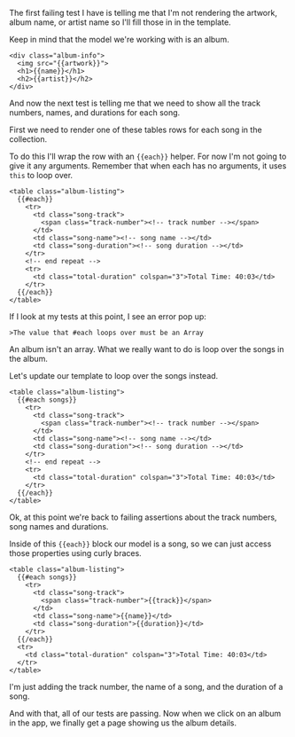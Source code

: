 The first failing test I have is telling me that I'm not rendering the artwork,
album name, or artist name so I'll fill those in in the template.

Keep in mind that the model we're working with is an album.

```
<div class="album-info">
  <img src="{{artwork}}">
  <h1>{{name}}</h1>
  <h2>{{artist}}</h2>
</div>
```

And now the next test is telling me that we need to show all the track numbers, names,
and durations for each song.

First we need to render one of these tables rows for each song in the collection.

To do this I'll wrap the row with an `{{each}}` helper. For now I'm not going to
give it any arguments. Remember that when each has no arguments, it uses `this`
to loop over.

```
<table class="album-listing">
  {{#each}}
    <tr>
      <td class="song-track">
        <span class="track-number"><!-- track number --></span>
      </td>
      <td class="song-name"><!-- song name --></td>
      <td class="song-duration"><!-- song duration --></td>
    </tr>
    <!-- end repeat -->
    <tr>
      <td class="total-duration" colspan="3">Total Time: 40:03</td>
    </tr>
  {{/each}}
</table>
```

If I look at my tests at this point, I see an error pop up:

    >The value that #each loops over must be an Array

An album isn't an array. What we really want to do is loop over the songs in the
album.

Let's update our template to loop over the songs instead.

```
<table class="album-listing">
  {{#each songs}}
    <tr>
      <td class="song-track">
        <span class="track-number"><!-- track number --></span>
      </td>
      <td class="song-name"><!-- song name --></td>
      <td class="song-duration"><!-- song duration --></td>
    </tr>
    <!-- end repeat -->
    <tr>
      <td class="total-duration" colspan="3">Total Time: 40:03</td>
    </tr>
  {{/each}}
</table>
```

Ok, at this point we're back to failing assertions about the track numbers, song
names and durations.

Inside of this `{{each}}` block our model is a song, so we can just access those
properties using curly braces.

```
<table class="album-listing">
  {{#each songs}}
    <tr>
      <td class="song-track">
        <span class="track-number">{{track}}</span>
      </td>
      <td class="song-name">{{name}}</td>
      <td class="song-duration">{{duration}}</td>
    </tr>
  {{/each}}
  <tr>
    <td class="total-duration" colspan="3">Total Time: 40:03</td>
  </tr>
</table>
```

I'm just adding the track number, the name of a song, and the duration of a
song.

And with that, all of our tests are passing. Now when we click on an album in
the app, we finally get a page showing us the album details.

